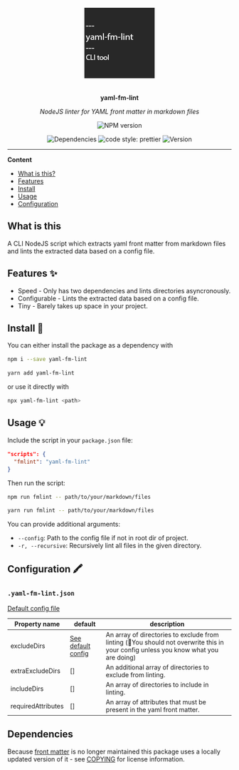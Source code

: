 <div align="center">
  <img src="assets/logo.png" alt="Project logo" height="160" />
  <br>
  <br>
  <p>
    <b>yaml-fm-lint</b>
  </p>
  <p>
     <i>NodeJS linter for YAML front matter in markdown files</i>
  </p>
  <p>

![NPM version](https://img.shields.io/npm/v/yaml-fm-lint)
<!-- ![Package size](https://img.shields.io/bundlephobia/min/yaml-fm-lint?label=size) -->
![Dependencies](https://img.shields.io/depfu/dependencies/github/leneti/yaml-fm-lint)
![code style: prettier](https://img.shields.io/badge/code_style-prettier-ff69b4.svg)
![Version](https://img.shields.io/github/package-json/v/leneti/yaml-fm-lint?color=%23f88)

  </p>
</div>

---

**Content**

- [What is this?](##what%20is%20this)
- [Features](##features)
- [Install](##install)
- [Usage](##usage)
- [Configuration](##configuration)

## What is this

A CLI NodeJS script which extracts yaml front matter from markdown files and lints the extracted data based on a config file.

## Features ✨

- Speed - Only has two dependencies and lints directories asyncronously.
- Configurable - Lints the extracted data based on a config file.
- Tiny - Barely takes up space in your project.

## Install 🐙

You can either install the package as a dependency with
```sh
npm i --save yaml-fm-lint
```
```sh
yarn add yaml-fm-lint
```
or use it directly with 
```sh
npx yaml-fm-lint <path>
```

## Usage 💡

Include the script in your `package.json` file:

```json
"scripts": {
  "fmlint": "yaml-fm-lint"
}
```

Then run the script:

```sh
npm run fmlint -- path/to/your/markdown/files
```
```sh
yarn run fmlint -- path/to/your/markdown/files
```

You can provide additional arguments:
- `--config`: Path to the config file if not in root dir of project.
- `-r, --recursive`: Recursively lint all files in the given directory.

## Configuration 🖍

### `.yaml-fm-lint.json`

[Default config file](https://github.com/leneti/yaml-fm-lint/blob/main/config/default.json)

| Property name      | default | description                                                                                                                       |
|--------------------|---------|-----------------------------------------------------------------------------------------------------------------------------------|
| excludeDirs        | [See default config](https://github.com/leneti/yaml-fm-lint/blob/main/config/default.json)   | An array of directories to exclude from linting (🛑You should not overwrite this in your config unless you know what you are doing) |
| extraExcludeDirs   | []      | An additional array of directories to exclude from linting.                                                                       |
| includeDirs        | []      | An array of directories to include in linting.                                                                                    |
| requiredAttributes | []      | An array of attributes that must be present in the yaml front matter.                                                             |

## Dependencies
Because [front matter](https://github.com/jxson/front-matter) is no longer maintained this package uses a locally updated version of it - see [COPYING](https://github.com/leneti/yaml-fm-lint/blob/main/COPYING) for license information.